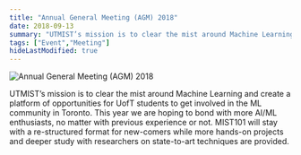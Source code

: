 ```yaml
---
title: "Annual General Meeting (AGM) 2018"
date: 2018-09-13
summary: "UTMIST’s mission is to clear the mist around Machine Learning and create a platform of opportunities for UofT students to get involved in the ML community in Toronto. This year we are hoping to bond with more AI/ML enthusiasts, no matter with previous experience or not. MIST101 will stay with a re-structured format for new-comers while more hands-on projects and deeper study with researchers on state-to-art techniques are provided."
tags: ["Event","Meeting"]
hideLastModified: true
---
```


![Annual General Meeting (AGM) 2018](https://drive.google.com/u/0/uc?id=14gpyI5FR71T76t3viPMSJetKMTOncUCK)

UTMIST’s mission is to clear the mist around Machine Learning and create a platform of opportunities for UofT students to get involved in the ML community in Toronto. This year we are hoping to bond with more AI/ML enthusiasts, no matter with previous experience or not. MIST101 will stay with a re-structured format for new-comers while more hands-on projects and deeper study with researchers on state-to-art techniques are provided.
